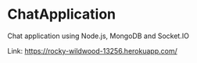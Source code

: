 # ChatApplication
Chat application using Node.js, MongoDB and Socket.IO

Link: https://rocky-wildwood-13256.herokuapp.com/
